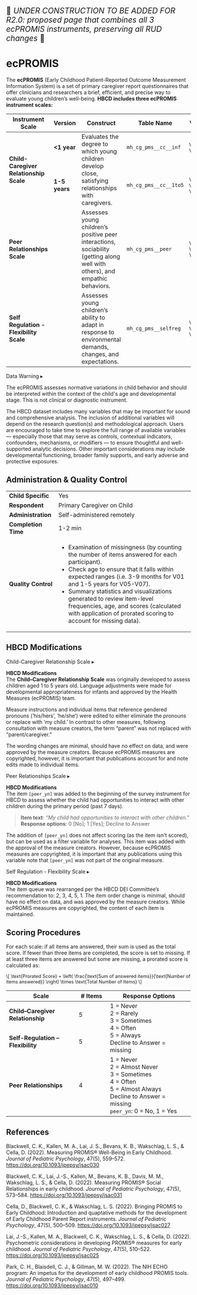 <p style="font-size: 1.5em;">🚧 <i>UNDER CONSTRUCTION TO BE ADDED FOR R2.0: proposed page that combines all 3 ecPROMIS instruments, preserving all RUD changes</i> 🚧 </p>

# ecPROMIS
The **ecPROMIS** (Early Childhood Patient-Reported Outcome Measurement Information System) is a set of primary caregiver report questionnaires that offer clinicians and researchers a brief, efficient, and precise way to evaluate young children’s well-being. **HBCD includes three ecPROMIS instrument scales:**

<table class="table-no-vertical-lines" style="width: 100%; border-collapse: collapse; table-layout: fixed;">
<thead>
<tr>
  <th>Instrument Scale</th>
  <th>Version</th>
  <th>Construct</th>
  <th>Table Name</th>
  <th>Visits</th>
</tr>
</thead>
<tbody>
<tr>
<td rowspan="2" style="word-wrap: break-word; white-space: normal;"><b>Child-Caregiver Relationship Scale</b></td>
<td><strong>&lt;1 year</strong></td>
<td rowspan="2" style="word-wrap: break-word; white-space: normal;">Evaluates the degree to which young children develop close, satisfying relationships with caregivers.</td>
<td><code>mh_cg_pms__cc__inf</code></td>
<td style="font-size: 0.85em;">V03, V05</td>
</tr>
<tr>
<td><strong>1-5 years</strong></td>
<td><code>mh_cg_pms__cc__1to5</code></td>
<td style="font-size: 0.85em;">V05, V07, V09</td>
</tr>
<tr>
<td style="word-wrap: break-word; white-space: normal;"><b>Peer Relationships Scale</b></td>
<td></td>
<td style="word-wrap: break-word; white-space: normal;">Assesses young children’s positive peer interactions, sociability (getting along well with others), and empathic behaviors.</td>
<td><code>mh_cg_pms__peer</code></td>
<td style="font-size: 0.85em;">V05, V07, V09</td>
</tr>
<tr>
<td style="word-wrap: break-word; white-space: normal;"><b>Self Regulation - Flexibility Scale</b></td>
<td></td>
<td style="word-wrap: break-word; white-space: normal;">Assesses young children’s ability to adapt in response to environmental demands, changes, and expectations.</td>
<td><code>mh_cg_pms__selfreg</code></td>
<td style="font-size: 0.85em;">V05, V07, V09</td>
</tr>
</tbody>
</table>

<div id="warning" class="warning-banner" onclick="toggleCollapse(this)">
    <span class="emoji"><i class="fas fa-exclamation-triangle"></i></span>
  <span class="text-with-link">
  <span class="text">Data Warning</i></span>
  <a class="anchor-link" href="#warning" title="Copy link">
  <i class="fa-solid fa-link"></i>
  </a>
  </span>
  <span class="arrow">▸</span>
</div>
<div class="warning-collapsible-content">
<p>The ecPROMIS assesses normative variations in child behavior and should be interpreted within the context of the child's age and developmental stage. This is not clinical or diagnostic instrument.</p> 
<p>The HBCD dataset includes many variables that may be important for sound and comprehensive analysis. The inclusion of additional variables will depend on the research question(s) and methodological approach. Users are encouraged to take time to explore the full range of available variables — especially those that may serve as controls, contextual indicators, confounders, mechanisms, or modifiers — to ensure thoughtful and well-supported analytic decisions. Other important considerations may include developmental functioning, broader family supports, and early adverse and protective exposures.</p>
</div>

## Administration & Quality Control
<table class="table-no-vertical-lines" style="width: 100%; border-collapse: collapse; table-layout: fixed;">
<tbody>
<tr><td><b>Child Specific</b></td>
<td>Yes</td></tr>
<tr><td><b>Respondent</b></td>
<td>Primary Caregiver on Child</td></tr>
<tr><td><b>Administration</b></td>
<td style="word-wrap: break-word; white-space: normal;">Self-administered remotely</td></tr>
<tr><td><b>Completion Time</b></td>
<td>1-2 min</td></tr>
<tr><td><b>Quality Control</b></td>
<td style="word-wrap: break-word; white-space: normal;">
  <ul>
    <li>Examination of missingness (by counting the number of items answered for each participant).</li>
    <li>Check age to ensure that it falls within expected ranges (i.e. 3-9 months for V01 and 1-5 years for V05-V07).</li>
    <li>Summary statistics and visualizations generated to review item-level frequencies, age, and scores (calculated with application of prorated scoring to account for missing data).</li>
  </ul>
</td></tr>
</tbody>
</table>

## HBCD Modifications

<div id="hbcd-mod-chcg" class="table-banner" onclick="toggleCollapse(this)">
  <span class="emoji"><i class="fa fa-gear"></i></span>
  <span class="text-with-link">
  <span class="text">Child-Caregiver Relationship Scale</span>
  <a class="anchor-link" href="#hbcd-mod-chcg" title="Copy link">
  <i class="fa-solid fa-link"></i>
  </a>
  </span>
  <span class="arrow">▸</span>
</div>
<div class="collapsible-content">
<p><b>HBCD Modifications</b><br>
The <b>Child–Caregiver Relationship Scale</b> was originally developed to assess children aged 1 to 5 years old. Language adjustments were made for developmental appropriateness for infants and approved by the Health Measures (ecPROMIS) team.</p>
<p>Measure instructions and individual items that reference gendered pronouns (‘his/hers’, ‘he/she’) were edited to either eliminate the pronouns or replace with ‘my child.’ In contrast to other measures, following consultation with measure creators, the term “parent” was not replaced with “parent/caregiver.”</p>
<p>The wording changes are minimal, should have no effect on data, and were approved by the measure creators. Because ecPROMIS measures are copyrighted, however, it is important that publications account for and note edits made to individual items.</p>
</div>

<div id="hbcd-mod-pr" class="table-banner" onclick="toggleCollapse(this)">
  <span class="emoji"><i class="fa fa-gear"></i></span>
  <span class="text-with-link">
    <span class="text">Peer Relationships Scale</span>
    <a class="anchor-link" href="#hbcd-mod-pr" title="Copy link">
      <i class="fa-solid fa-link"></i>
    </a>
  </span>
  <span class="arrow">▸</span>
</div>
<div class="collapsible-content">
<p><b>HBCD Modifications</b><br>
The item <code>[peer_yn]</code> was added to the beginning of the survey instrument for HBCD to assess whether the child had opportunities to interact with other children during the primary period (past 7 days).</p>
<blockquote>
  <strong>Item text</strong>: <i>“My child had opportunities to interact with other children."</i><br>
  <strong>Response options</strong>: 0 [No]; 1 [Yes]; Decline to Answer
</blockquote>
The addition of <code>[peer_yn]</code> does not affect scoring (as the item isn't scored), but can be used as a filter variable for analyses. This item was added with the approval of the measure creators. However, because ecPROMIS measures are copyrighted, it is important that any publications using this variable note that <code>[peer_yn]</code> was not part of the original measure.</p>
</div>

<div id="hbcd-mod-selfreg" class="table-banner" onclick="toggleCollapse(this)">
  <span class="emoji"><i class="fa fa-gear"></i></span>
  <span class="text-with-link">
  <span class="text">Self Regulation - Flexibility Scale</span>
  <a class="anchor-link" href="#hbcd-mod-selfreg" title="Copy link">
  <i class="fa-solid fa-link"></i>
  </a>
  </span>
  <span class="arrow">▸</span>
</div>
<div class="collapsible-content">
<p><b>HBCD Modifications</b><br>
The item queue was rearranged per the HBCD DEI Committee’s recommendation to: 2, 3, 4, 5, 1. The item order change is minimal, should have no effect on data, and was approved by the measure creators. While ecPROMIS measures are copyrighted, the content of each item is maintained.</p>
</div>

## Scoring Procedures
For each scale: if all items are answered, their sum is used as the total score. If fewer than three items are completed, the score is set to missing. If at least three items are answered but some are missing, a prorated score is calculated as:
<p style="font-size: 0.9em;">
  \[
  \text{Prorated Score} = \left( \frac{\text{Sum of answered items}}{\text{Number of items answered}} \right) \times \text{Total Number of Items}
  \]
</p>

<table class="compact-table-no-vertical-lines" style="width:100%; table-layout: fixed;">
  <thead>
    <tr>
      <th style="width:25%;">Scale</th>
      <th style="width:10%;"># Items</th>
      <th style="width:30%;">Response Options</th>
    </tr>
  </thead>
  <tbody>
    <tr>
      <td><b>Child–Caregiver Relationship</b></td>
      <td>5</td>
      <td rowspan="2">
        1 = Never<br>
        2 = Rarely<br>
        3 = Sometimes<br>
        4 = Often<br>
        5 = Always<br>
        Decline to Answer = missing
      </td>
    </tr>
    <tr>
      <td><b>Self-Regulation – Flexibility</b></td>
      <td>5</td>
    </tr>
    <tr>
      <td><b>Peer Relationships</b></td>
      <td>4</td>
      <td>
        1 = Never<br>
        2 = Almost Never<br>
        3 = Sometimes<br>
        4 = Often<br>
        5 = Almost Always<br>
        Decline to Answer = missing<br>
        <code>peer_yn</code>: 0 = No, 1 = Yes
      </td>
    </tr>
  </tbody>
</table>



## References
<div class="references"> 
<p>Blackwell, C. K., Kallen, M. A., Lai, J. S., Bevans, K. B., Wakschlag, L. S., & Cella, D. (2022). Measuring PROMIS® Well-Being in Early Childhood. <i>Journal of Pediatric Psychology</i>, 47(5), 559–572. <a href="https://doi.org/10.1093/jpepsy/jsac030" target="_blank">https://doi.org/10.1093/jpepsy/jsac030</a></p>  
<p>Blackwell, C. K., Lai, J.-S., Kallen, M., Bevans, K. B., Davis, M. M., Wakschlag, L. S., & Cella, D. (2022). Measuring PROMIS® Social Relationships in early childhood. <i>Journal of Pediatric Psychology</i>, 47(5), 573–584. <a href="https://doi.org/10.1093/jpepsy/jsac031" target="_blank">https://doi.org/10.1093/jpepsy/jsac031</a></p>  
<p>Cella, D., Blackwell, C. K., & Wakschlag, L. S. (2022). Bringing PROMIS to Early Childhood: Introduction and quaptative methods for the development of Early Childhood Parent Report instruments. <i>Journal of Pediatric Psychology</i>, 47(5), 500–509. <a href="https://doi.org/10.1093/jpepsy/jsac027" target="_blank">https://doi.org/10.1093/jpepsy/jsac027</a></p>  
<p>Lai, J.-S., Kallen, M. A., Blackwell, C. K., Wakschlag, L. S., & Cella, D. (2022). Psychometric considerations in developing PROMIS® measures for early childhood. <i>Journal of Pediatric Psychology</i>, 47(5), 510–522. <a href="https://doi.org/10.1093/jpepsy/jsac025" target="_blank">https://doi.org/10.1093/jpepsy/jsac025</a></p>  
<p>Park, C. H., Blaisdell, C. J., & Gillman, M. W. (2022). The NIH ECHO program: An impetus for the development of early childhood PROMIS tools. <i>Journal of Pediatric Psychology</i>, 47(5), 497–499. <a href="https://doi.org/10.1093/jpepsy/jsac010" target="_blank">https://doi.org/10.1093/jpepsy/jsac010</a></p>
</div>